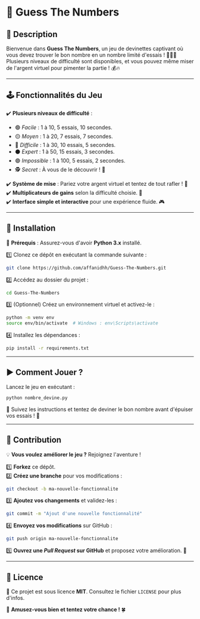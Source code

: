 # 🎲 Guess The Numbers

## 📖 Description
Bienvenue dans **Guess The Numbers**, un jeu de devinettes captivant où vous devez trouver le bon nombre en un nombre limité d'essais ! 🕵️‍♂️🔢  
Plusieurs niveaux de difficulté sont disponibles, et vous pouvez même miser de l'argent virtuel pour pimenter la partie ! 💰🔥  

---

## 🕹️ Fonctionnalités du Jeu
✔️ **Plusieurs niveaux de difficulté** :  
   - 🟢 *Facile* : 1 à 10, 5 essais, 10 secondes.  
   - 🟡 *Moyen* : 1 à 20, 7 essais, 7 secondes.  
   - 🔴 *Difficile* : 1 à 30, 10 essais, 5 secondes.  
   - ⚫ *Expert* : 1 à 50, 15 essais, 3 secondes.  
   - 🟣 *Impossible* : 1 à 100, 5 essais, 2 secondes.  
   - 🕵️ *Secret* : À vous de le découvrir ! 🤫  

✔️ **Système de mise** : Pariez votre argent virtuel et tentez de tout rafler ! 💸  
✔️ **Multiplicateurs de gains** selon la difficulté choisie. 🚀  
✔️ **Interface simple et interactive** pour une expérience fluide. 🎮  

---

## 🚀 Installation
📌 **Prérequis** : Assurez-vous d'avoir **Python 3.x** installé.

1️⃣ Clonez ce dépôt en exécutant la commande suivante :  
   ```sh
   git clone https://github.com/affanidhh/Guess-The-Numbers.git
   ```
2️⃣ Accédez au dossier du projet :  
   ```sh
   cd Guess-The-Numbers
   ```
3️⃣ (Optionnel) Créez un environnement virtuel et activez-le :  
   ```sh
   python -m venv env
   source env/bin/activate  # Windows : env\Scripts\activate
   ```
4️⃣ Installez les dépendances :  
   ```sh
   pip install -r requirements.txt
   ```

---

## ▶️ Comment Jouer ?
Lancez le jeu en exécutant :  
```sh
python nombre_devine.py
```
📢 Suivez les instructions et tentez de deviner le bon nombre avant d'épuiser vos essais ! 🎯  

---

## 🤝 Contribution
💡 **Vous voulez améliorer le jeu ?** Rejoignez l'aventure !  

1️⃣ **Forkez** ce dépôt.  
2️⃣ **Créez une branche** pour vos modifications :  
   ```sh
   git checkout -b ma-nouvelle-fonctionnalite
   ```
3️⃣ **Ajoutez vos changements** et validez-les :  
   ```sh
   git commit -m "Ajout d'une nouvelle fonctionnalité"
   ```
4️⃣ **Envoyez vos modifications** sur GitHub :  
   ```sh
   git push origin ma-nouvelle-fonctionnalite
   ```
5️⃣ **Ouvrez une *Pull Request* sur GitHub** et proposez votre amélioration. 🚀  

---

## 📜 Licence
📝 Ce projet est sous licence **MIT**. Consultez le fichier `LICENSE` pour plus d'infos.  

🎉 **Amusez-vous bien et tentez votre chance !** 🍀  
